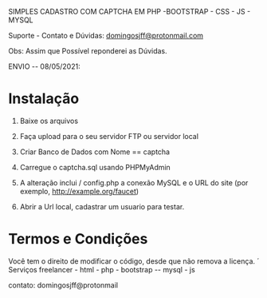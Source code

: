 SIMPLES CADASTRO COM CAPTCHA EM PHP -BOOTSTRAP - CSS - JS - MYSQL


Suporte - Contato e Dúvidas: domingosjff@protonmail.com 

Obs: Assim que Possível reponderei as Dúvidas.

ENVIO -- 08/05/2021:


# Instalação

1. Baixe os arquivos

2. Faça upload para o seu servidor FTP ou servidor local

3. Criar Banco de Dados com Nome == captcha

4. Carregue  o captcha.sql usando PHPMyAdmin

5. A alteração inclui / config.php a conexão MySQL e o URL do site (por exemplo, http://example.org/faucet)

6. Abrir a Url local, cadastrar um usuario para testar.


# Termos e Condições

Você tem o direito de modificar o código, desde que não remova a licença.
´
Serviços freelancer - html - php - bootstrap -- mysql - js

contato: domingosjff@protonmail
